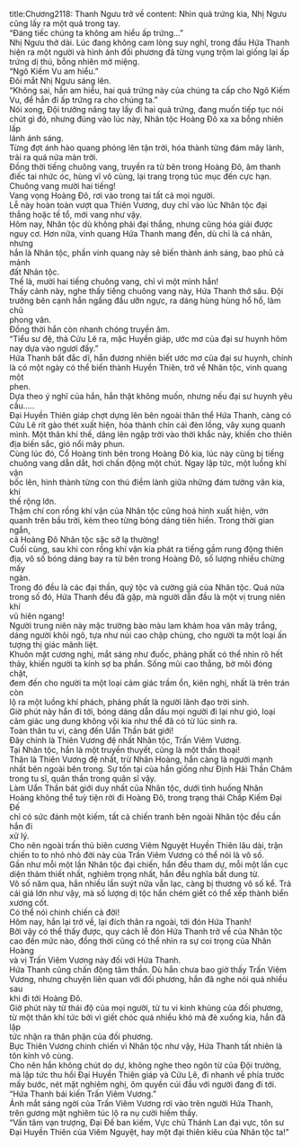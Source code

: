title:Chương2118: Thanh Ngưu trở về
content:
Nhìn quả trứng kia, Nhị Ngưu cũng lấy ra một quả trong tay.<br>“Đáng tiếc chúng ta không am hiểu ấp trứng...”<br>Nhị Ngưu thở dài. Lúc đang không cam lòng suy nghĩ, trong đầu Hứa Thanh<br>hiện ra một người và hình ảnh đối phương đã từng vụng trộm lai giống lại ấp<br>trứng dị thú, bỗng nhiên mở miệng.<br>“Ngô Kiếm Vu am hiểu.”<br>Đôi mắt Nhị Ngưu sáng lên.<br>“Không sai, hắn am hiểu, hai quả trứng này của chúng ta cấp cho Ngô Kiếm<br>Vu, để hắn đi ấp trứng ra cho chúng ta.”<br>Nói xong, Đội trưởng nâng tay lấy đi hai quả trứng, đang muốn tiếp tục nói<br>chút gì đó, nhưng đúng vào lúc này, Nhân tộc Hoàng Đô xa xa bỗng nhiên lấp<br>lánh ánh sáng.<br>Từng đợt ánh hào quang phóng lên tận trời, hóa thành từng đám mây lành,<br>trải ra quá nửa màn trời.<br>Đồng thời tiếng chuông vang, truyền ra từ bên trong Hoàng Đô, âm thanh<br>điếc tai nhức óc, hùng vĩ vô cùng, lại trang trọng túc mục đến cực hạn.<br>Chuông vang mười hai tiếng!<br>Vang vọng Hoàng Đô, rơi vào trong tai tất cả mọi người.<br>Lễ này hoàn toàn vượt qua Thiên Vương, duy chỉ vào lúc Nhân tộc đại<br>thắng hoặc tế tổ, mới vang như vậy.<br>Hôm nay, Nhân tộc dù không phải đại thắng, nhưng cũng hóa giải được<br>nguy cơ. Hơn nữa, vinh quang Hứa Thanh mang đến, dù chỉ là cá nhân, nhưng<br>hắn là Nhân tộc, phần vinh quang này sẽ biến thành ánh sáng, bao phủ cả mảnh<br>đất Nhân tộc.<br>Thế là, mười hai tiếng chuông vang, chỉ vì một mình hắn!<br>Thấy cảnh này, nghe thấy tiếng chuông vang này, Hứa Thanh thở sâu. Đội<br>trưởng bên cạnh hắn ngẩng đầu ưỡn ngực, ra dáng hùng hùng hổ hổ, làm chủ<br>phong vân.<br>Đồng thời hắn còn nhanh chóng truyền âm.<br>“Tiểu sư đệ, thả Cửu Lê ra, mặc Huyền giáp, ước mơ của đại sư huynh hôm<br>nay dựa vào ngươi đấy.”<br>Hứa Thanh bất đắc dĩ, hắn đương nhiên biết ước mơ của đại sư huynh, chính<br>là có một ngày có thể biến thành Huyền Thiên, trở về Nhân tộc, vinh quang một<br>phen.<br>Dựa theo ý nghĩ của hắn, hắn thật không muốn, nhưng nếu đại sư huynh yêu<br>cầu…..<br>Đại Huyền Thiên giáp chợt dựng lên bên ngoài thân thể Hứa Thanh, càng có<br>Cửu Lê rít gào thét xuất hiện, hóa thành chín cái đèn lồng, vây xung quanh<br>mình. Một thân khí thế, dâng lên ngập trời vào thời khắc này, khiến cho thiên<br>địa biến sắc, gió nổi mây phun.<br>Cùng lúc đó, Cổ Hoàng tinh bên trong Hoàng Đô kia, lúc này cũng bị tiếng<br>chuông vang dẫn dắt, hơi chấn động một chút. Ngay lập tức, một luồng khí vận<br>bốc lên, hình thành từng con thú điềm lành giữa những đám tường vân kia, khí<br>thế rộng lớn.<br>Thậm chí con rồng khí vận của Nhân tộc cũng hoá hình xuất hiện, vờn<br>quanh trên bầu trời, kèm theo từng bóng dáng tiên hiền. Trong thời gian ngắn,<br>cả Hoàng Đô Nhân tộc sặc sỡ lạ thường!<br>Cuối cùng, sau khi con rồng khí vận kia phát ra tiếng gầm rung động thiên<br>địa, vô số bóng dáng bay ra từ bên trong Hoàng Đô, số lượng nhiều chừng mấy<br>ngàn.<br>Trong đó đều là các đại thần, quý tộc và cường giả của Nhân tộc. Quá nửa<br>trong số đó, Hứa Thanh đều đã gặp, mà người dẫn đầu là một vị trung niên khí<br>vũ hiên ngang!<br>Người trung niên này mặc trường bào màu lam khảm hoa văn mây trắng,<br>dáng người khôi ngô, tựa như núi cao chập chùng, cho người ta một loại ấn<br>tượng thị giác mãnh liệt.<br>Khuôn mặt cương nghị, mắt sáng như đuốc, phảng phất có thể nhìn rõ hết<br>thảy, khiến người ta kính sợ ba phần. Sống mũi cao thẳng, bờ môi đóng chặt,<br>đem đến cho người ta một loại cảm giác trầm ổn, kiên nghị, nhất là trên trán còn<br>lộ ra một luồng khí phách, phảng phất là người lãnh đạo trời sinh.<br>Giờ phút này hắn đi tới, bóng dáng dẫn dầu mọi người đi lại như gió, loại<br>cảm giác ung dung không vội kia như thể đã có từ lúc sinh ra.<br>Toàn thân tu vi, càng đến Uẩn Thần bát giới!<br>Đây chính là Thiên Vương đệ nhất Nhân tộc, Trấn Viêm Vương.<br>Tại Nhân tộc, hắn là một truyền thuyết, cũng là một thần thoại!<br>Thân là Thiên Vương đệ nhất, trừ Nhân Hoàng, hắn càng là người mạnh<br>nhất bên ngoài bên trong. Sự tồn tại của hắn giống như Định Hải Thần Châm<br>trong tu sĩ, quân thần trong quân sĩ vậy.<br>Làm Uẩn Thần bát giới duy nhất của Nhân tộc, dưới tình huống Nhân<br>Hoàng không thể tuỳ tiện rời đi Hoàng Đô, trong trạng thái Chấp Kiếm Đại Đế<br>chỉ có sức đánh một kiếm, tất cả chiến tranh bên ngoài Nhân tộc đều cần hắn đi<br>xử lý.<br>Cho nên ngoài trấn thủ biên cương Viêm Nguyệt Huyền Thiên lâu dài, trận<br>chiến to to nhỏ nhỏ đời này của Trấn Viêm Vương có thể nói là vô số.<br>Gần như mỗi một lần Nhân tộc đại chiến, hắn đều tham dự, mỗi một lần cục<br>diện thảm thiết nhất, nghiêm trọng nhất, hắn đều nghĩa bất dung từ.<br>Vô số năm qua, hắn nhiều lần suýt nữa vẫn lạc, càng bị thương vô số kể. Trả<br>cái giá lớn như vậy, mà số lượng dị tộc hắn chém giết có thể xếp thành biển<br>xương cốt.<br>Có thể nói chinh chiến cả đời!<br>Hôm nay, hắn lại trở về, lại đích thân ra ngoài, tới đón Hứa Thanh!<br>Bởi vậy có thể thấy được, quy cách lễ đón Hứa Thanh trở về của Nhân tộc<br>cao đến mức nào, đồng thời cũng có thể nhìn ra sự coi trọng của Nhân Hoàng<br>và vị Trấn Viêm Vương này đối với Hứa Thanh.<br>Hứa Thanh cũng chấn động tâm thần. Dù hắn chưa bao giờ thấy Trấn Viêm<br>Vương, nhưng chuyện liên quan với đối phương, hắn đã nghe nói quá nhiều sau<br>khi đi tới Hoàng Đô.<br>Giờ phút này từ thái độ của mọi người, từ tu vi kinh khủng của đối phương,<br>từ một thân khí tức bởi vì giết chóc quá nhiều khó mà đè xuống kia, hắn đã lập<br>tức nhận ra thân phận của đối phương.<br>Bực Thiên Vương chinh chiến vì Nhân tộc như vậy, Hứa Thanh tất nhiên là<br>tôn kính vô cùng.<br>Cho nên hắn không chút do dự, không nghe theo ngôn từ của Đội trưởng,<br>mà lập tức thu hồi Đại Huyền Thiên giáp và Cửu Lê, đi nhanh về phía trước<br>mấy bước, nét mặt nghiêm nghị, ôm quyền cúi đầu với người đang đi tới.<br>“Hứa Thanh bái kiến Trấn Viêm Vương.”<br>Ánh mắt sáng ngời của Trấn Viêm Vương rơi vào trên người Hứa Thanh,<br>trên gương mặt nghiêm túc lộ ra nụ cười hiếm thấy.<br>“Vấn tâm vạn trượng, Đại Đế ban kiếm, Vực chủ Thánh Lan đại vực, tôn sư<br>Đại Huyền Thiên của Viêm Nguyệt, hay một đại thiên kiêu của Nhân tộc ta!”